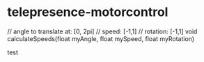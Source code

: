 # telepresence-motorcontrol


// angle to translate at: [0, 2pi]
// speed: [-1,1]
// rotation: [-1,1]
void calculateSpeeds(float myAngle, float mySpeed, float myRotation)

test